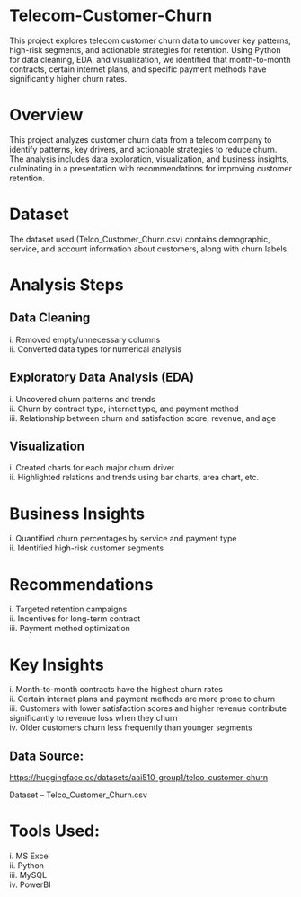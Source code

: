 # Telecom-Customer-Churn
This project explores telecom customer churn data to uncover key patterns, high-risk segments, and actionable strategies for retention. Using Python for data cleaning, EDA, and visualization, we identified that month-to-month contracts, certain internet plans, and specific payment methods have significantly higher churn rates.

# Overview
This project analyzes customer churn data from a telecom company to identify patterns, key drivers, and actionable strategies to reduce churn.
The analysis includes data exploration, visualization, and business insights, culminating in a presentation with recommendations for improving customer retention.

# Dataset
The dataset used (Telco_Customer_Churn.csv) contains demographic, service, and account information about customers, along with churn labels.

# Analysis Steps
## Data Cleaning

i. Removed empty/unnecessary columns  
ii. Converted data types for numerical analysis

## Exploratory Data Analysis (EDA)

i. Uncovered churn patterns and trends  
ii. Churn by contract type, internet type, and payment method  
iii. Relationship between churn and satisfaction score, revenue, and age

## Visualization

i. Created charts for each major churn driver  
ii. Highlighted relations and trends using bar charts, area chart, etc.

# Business Insights

i. Quantified churn percentages by service and payment type  
ii. Identified high-risk customer segments

# Recommendations

i. Targeted retention campaigns  
ii. Incentives for long-term contract  
iii. Payment method optimization

# Key Insights

i. Month-to-month contracts have the highest churn rates  
ii. Certain internet plans and payment methods are more prone to churn  
iii. Customers with lower satisfaction scores and higher revenue contribute significantly to revenue loss when they churn  
iv. Older customers churn less frequently than younger segments


## Data Source: 
https://huggingface.co/datasets/aai510-group1/telco-customer-churn

Dataset – Telco_Customer_Churn.csv

# Tools Used:

i. MS Excel  
ii. Python  
iii. MySQL   
iv. PowerBI


